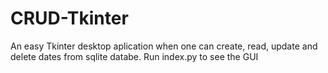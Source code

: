 # CRUD-Tkinter
An easy Tkinter desktop aplication when one can create, read, update and delete dates from sqlite databe. Run index.py to see the GUI
